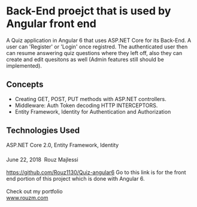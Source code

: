 # Back-End proejct that is used by Angular front end
A Quiz application in Angular 6 that uses ASP.NET Core for its Back-End.  A user can 'Register' or 'Login' once registred. The authenticated user then can resume answering quiz questions where they left off, also they can create and edit quesitons as well (Admin features still should be implemented). 

## Concepts
* Creating GET, POST, PUT methods with ASP.NET controllers. 
* Middleware: Auth Token decoding HTTP INTERCEPTORS. 
* Entity Framework, Identity for Authentication and Authorization

## Technologies Used
ASP.NET Core 2.0, Entity Framework, Identity

###
June 22, 2018&nbsp; Rouz Majlessi
</br>
<br/>
https://github.com/Rouz1130/Quiz-angular6 
Go to this link is for the front end  portion of this project which is done with Angular 6.
<br/>
<br/>
Check out my portfolio
<br/>
www.rouzm.com
